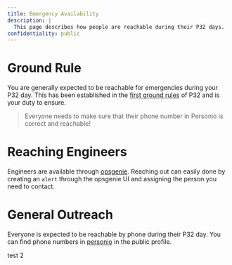 ```yaml
---
title: Emergency Availability
description: |
  This page describes how people are reachable during their P32 days.
confidentiality: public
---
```

# Ground Rule

You are generally expected to be reachable for emergencies during your P32 day. This has been established in the [first ground rules](https://docs.google.com/document/d/1Ws05-gb5SESuwaAKI9gQipGmPjUoVxs_KZqEREjZcVk) of P32 and is your duty to ensure.

> Everyone needs to make sure that their phone number in Personio is correct and reachable!

# Reaching Engineers

Engineers are available through [opsgenie](https://giantswarm.app.opsgenie.com/alert/list). Reaching out can easily done by creating an `alert` through the opsgenie UI and assigning the person you need to contact.

# General Outreach

Everyone is expected to be reachable by phone during their P32 day. You can find phone numbers in [personio](https://giant-swarm.personio.de/staff) in the public profile.





test 2
